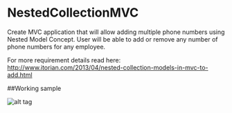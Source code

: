 # NestedCollectionMVC
Create MVC application that will allow adding multiple phone numbers using Nested Model Concept.
User will be able to add or remove any number of phone numbers for any employee.

For more requirement details read here: http://www.itorian.com/2013/04/nested-collection-models-in-mvc-to-add.html

##Working sample

![alt tag](http://3.bp.blogspot.com/-Ma8qqjMSvOE/UWUjCPap4jI/AAAAAAAAEHU/rHo6nq521Gg/s1600/add+multiple+phones+introduction.gif)
